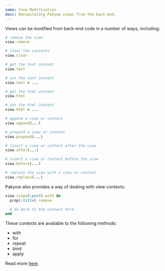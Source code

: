 ```yaml
---
name: View Modification
desc: Manipulating Pakyow views from the back-end.
---
```


Views can be modified from back-end code in a number of ways, including:

```ruby
# remove the view
view.remove

# clear the contents
view.clear

# get the text content
view.text

# set the text content
view.text = ...

# get the html content
view.html

# set the html content
view.html = ...

# append a view or content
view.append(...)

# prepend a view or content
view.prepend(...)

# insert a view or content after the view
view.after(...)

# insert a view or content before the view
view.before(...)

# replace the view with a view or content
view.replace(...)
```

Pakyow also provides a way of dealing with view contexts:

```ruby
view.scope(:post).with do
  prop(:title).remove

  # do more to the context here
end
```

These contexts are available to the following methods:

- with
- for
- repeat
- bind
- apply

Read more [here](/docs/view_management/traversing).
